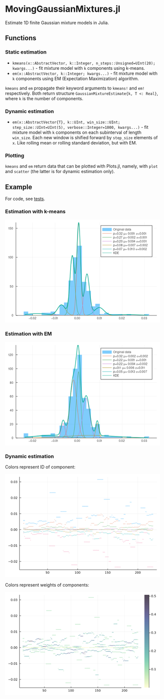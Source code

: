 # MovingGaussianMixtures.jl

Estimate 1D finite Gaussian mixture models in Julia.

## Functions

### Static estimation

- `kmeans(x::AbstractVector, k::Integer, n_steps::Unsigned=UInt(20); kwargs...)` - fit mixture model with `k` components using k-means.
- `em(x::AbstractVector, k::Integer; kwargs...)` - fit mixture model with `k` components using EM (Expectation Maximization) algorithm.

`kmeans` and `em` propagate their keyword arguments to `kmeans!` and `em!` respectively. Both return structure `GaussianMixtureEstimate{k, T <: Real}`, where `k` is the number of components.

### Dynamic estimation

- `em(x::AbstractVector{T}, k::UInt, win_size::UInt; step_size::UInt=UInt(5), verbose::Integer=1000, kwargs...)` - fit mixture model with `k` components on each subinterval of length `win_size`. Each new window is shified forward by `step_size` elements of `x`. Like rolling mean or rolling standard deviation, but with EM.

### Plotting

`kmeans` and `em` return data that can be plotted with Plots.jl, namely, with `plot` and `scatter` (the latter is for dynamic estimation only).

## Example

For code, see [tests](test/).

### Estimation with k-means

![kmeans](test/img/mixture_kmeans.png)

### Estimation with EM

![em](test/img/mixture_em.png)

### Dynamic estimation

Colors represent ID of component:

![dynamic_em](test/img/running_em.png)

Colors represent weights of components:

![dynamic_em_shaded](test/img/running_em_shaded.png)
